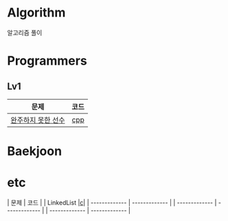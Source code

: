 # Algorithm
알고리즘 풀이

# Programmers
## Lv1
| 문제 | 코드 |
| ------------- |:-------------:|
| [완주하지 못한 선수](https://programmers.co.kr/learn/courses/30/lessons/42895) | [cpp](Programmers/Lv1/완주하지못한선수.cpp) | 


# Baekjoon 

# etc
| 문제 | 코드 |
| LinkedList |[c](etc/LinkedList.c)|
| ------------- | ------------- |
| ------------- | ------------- |
| ------------- | ------------- |
